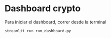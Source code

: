 # Dashboard crypto

Para iniciar el dashboard, correr desde la terminal

```bash
streamlit run run_dashboard.py
```